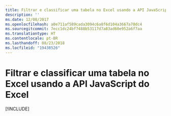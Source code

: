 ```yaml
---
title: Filtrar e classificar uma tabela no Excel usando a API JavaScript do Excel
description: ''
ms.date: 12/08/2017
ms.openlocfilehash: a0e711af589cada3094c6a8f6d104a3667a70dc4
ms.sourcegitcommit: 7ecc1dc24bf7488b53117d7a83ad60e952a6f7aa
ms.translationtype: HT
ms.contentlocale: pt-BR
ms.lasthandoff: 08/23/2018
ms.locfileid: "19438526"
---
```

# <a name="filter-and-sort-a-table-in-excel-using-the-excel-javascript-api"></a>Filtrar e classificar uma tabela no Excel usando a API JavaScript do Excel

[!INCLUDE[](../includes/excel-tutorial-filter-and-sort-table.md)]